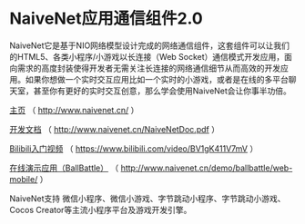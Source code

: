 # NaiveNet应用通信组件2.0

NaiveNet它是基于NIO网络模型设计完成的网络通信组件，这套组件可以让我们的HTML5、各类小程序/小游戏以长连接（Web Socket）通信模式开发应用，面向需求的高度封装使得开发者无需关注长连接的网络通信细节从而高效的开发应用。如果你想做一个实时交互应用比如一个实时的小游戏，或者是在线的多平台聊天室，甚至你有更好的实时交互创意，那么学会使用NaiveNet会让你事半功倍。

[主页](http://www.naivenet.cn/ "主页") （ http://www.naivenet.cn/ ）

[开发文档](http://www.naivenet.cn/NaiveNetDoc.pdf "开发文档") （ http://www.naivenet.cn/NaiveNetDoc.pdf ）

[Bilibili入门视频](https://www.bilibili.com/video/BV1gK411V7mV "Bilibili入门视频") （ https://www.bilibili.com/video/BV1gK411V7mV ）

[在线演示应用（BallBattle）](http://www.naivenet.cn/demo/ballbattle/web-mobile/ "在线演示应用（BallBattle）") （ http://www.naivenet.cn/demo/ballbattle/web-mobile/ ）

NaiveNet支持 微信小程序、微信小游戏、字节跳动小程序、字节跳动小游戏、Cocos Creator等主流小程序平台及游戏开发引擎。